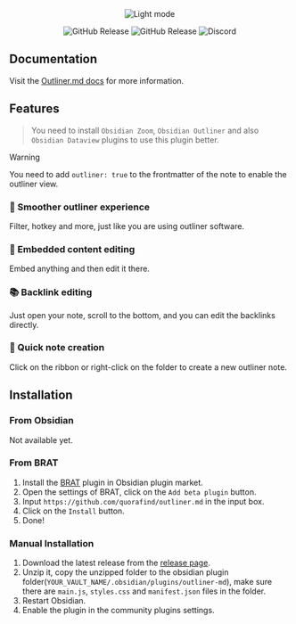 <div align="center">
<picture>
  <img alt="Light mode" src="https://github.com/Quorafind/Outliner.md/blob/main/assets/outliner-md.png">
</picture>

<img alt="GitHub Release" src="https://img.shields.io/github/downloads/quorafind/outliner.md/total?logo=github&&color=%23d12828"> <img alt="GitHub Release" src="https://img.shields.io/github/v/release/quorafind/outliner.md?color=%23d12828"> <img alt="Discord" src="https://img.shields.io/discord/1239780560050589707?logo=discord&label=Discord&color=%23cc3434&link=https%3A%2F%2Fdiscord.gg%2FDhqa7YkEDs">

</div>

## Documentation

Visit the [Outliner.md docs](https://docs.outliner.md) for more information.

## Features

> You need to install `Obsidian Zoom`, `Obsidian Outliner` and also `Obsidian Dataview` plugins to use this plugin better.

> [!warning]
> You need to add `outliner: true` to the frontmatter of the note to enable the outliner view.

### 💭 Smoother outliner experience

Filter, hotkey and more, just like you are using outliner software.

### 💫 Embedded content editing

Embed anything and then edit it there.

### 📚 Backlink editing

Just open your note, scroll to the bottom, and you can edit the backlinks directly.

### 📝 Quick note creation

Click on the ribbon or right-click on the folder to create a new outliner note.

## Installation

### From Obsidian

Not available yet.

### From BRAT

1. Install the [BRAT](https://github.com/TfTHacker/obsidian42-brat) plugin in Obsidian plugin market.
2. Open the settings of BRAT, click on the `Add beta plugin` button.
3. Input `https://github.com/quorafind/outliner.md` in the input box.
4. Click on the `Install` button.
5. Done!

### Manual Installation

1. Download the latest release from the [release page](https://github.com/quorafind/outliner.md/releases/latest).
2. Unzip it, copy the unzipped folder to the obsidian plugin folder(`YOUR_VAULT_NAME/.obsidian/plugins/outliner-md`), make sure there are `main.js`, `styles.css` and `manifest.json` files in the folder.
3. Restart Obsidian.
4. Enable the plugin in the community plugins settings.
